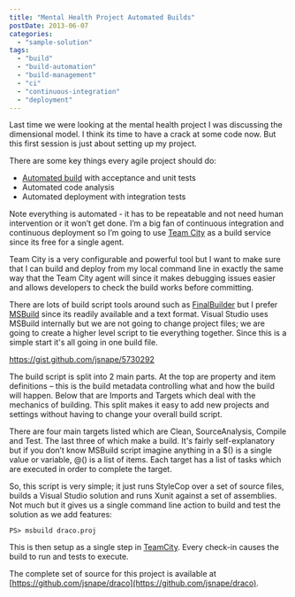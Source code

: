 ```yaml
---
title: "Mental Health Project Automated Builds"
postDate: 2013-06-07
categories: 
  - "sample-solution"
tags: 
  - "build"
  - "build-automation"
  - "build-management"
  - "ci"
  - "continuous-integration"
  - "deployment"
---
```


Last time we were looking at the mental health project I was discussing the dimensional model. I think its time to have a crack at some code now. But this first session is just about setting up my project.

There are some key things every agile project should do:

- [Automated build](http://en.wikipedia.org/wiki/Build_automation "Build automation") with acceptance and unit tests
- Automated code analysis
- Automated deployment with integration tests

Note everything is automated - it has to be repeatable and not need human intervention or it won’t get done. I’m a big fan of continuous integration and continuous deployment so I’m going to use [Team City](http://www.jetbrains.com/teamcity/) as a build service since its free for a single agent.

Team City is a very configurable and powerful tool but I want to make sure that I can build and deploy from my local command line in exactly the same way that the Team City agent will since it makes debugging issues easier and allows developers to check the build works before committing.

There are lots of build script tools around such as [FinalBuilder](http://www.FinalBuilder.com/FinalBuilder.aspx "FinalBuilder") but I prefer [MSBuild](http://msdn.microsoft.com/en-us/library/0k6kkbsd.aspx) since its readily available and a text format. Visual Studio uses MSBuild internally but we are not going to change project files; we are going to create a higher level script to tie everything together. Since this is a simple start it's all going in one build file.

https://gist.github.com/jsnape/5730292

The build script is split into 2 main parts. At the top are property and item definitions – this is the build metadata controlling what and how the build will happen. Below that are Imports and Targets which deal with the mechanics of building. This split makes it easy to add new projects and settings without having to change your overall build script.

There are four main targets listed which are Clean, SourceAnalysis, Compile and Test. The last three of which make a build. It's fairly self-explanatory but if you don’t know MSBuild script imagine anything in a $() is a single value or variable, @() is a list of items. Each target has a list of tasks which are executed in order to complete the target.

So, this script is very simple; it just runs StyleCop over a set of source files, builds a Visual Studio solution and runs Xunit against a set of assemblies. Not much but it gives us a single command line action to build and test the solution as we add features:

```dotnetcli
PS> msbuild draco.proj
```

This is then setup as a single step in [TeamCity](http://www.jetbrains.com/teamcity/ "TeamCity"). Every check-in causes the build to run and tests to execute.

The complete set of source for this project is available at [https://github.com/jsnape/draco](https://github.com/jsnape/draco).
